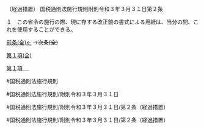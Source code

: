 （経過措置）
国税通則法施行規則附則令和３年３月３１日第２条

１　この省令の施行の際、現に存する改正前の書式による用紙は、当分の間、これを使用することができる。

[前条(全)←](国税通則法施行規則附則令和３年３月３１日第１条_.md)  ~~→次条(全)~~

[第１項(全)](国税通則法施行規則附則令和３年３月３１日第２条第１項_.md)  

[第１項 　 ](国税通則法施行規則附則令和３年３月３１日第２条第１項.md)  

#国税通則法施行規則

#国税通則法施行規則/附則令和３年３月３１日

#国税通則法施行規則/附則令和３年３月３１日/第２条（経過措置）

#国税通則法施行規則/附則令和３年３月３１日/第２条（経過措置）

